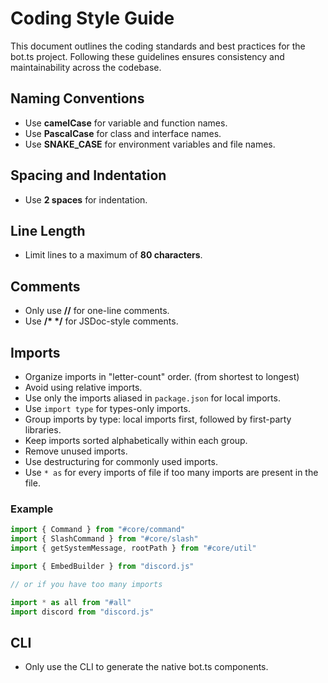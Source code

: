# Coding Style Guide

This document outlines the coding standards and best practices for the bot.ts project. Following these guidelines ensures consistency and maintainability across the codebase.

## Naming Conventions

- Use **camelCase** for variable and function names.
- Use **PascalCase** for class and interface names.
- Use **SNAKE_CASE** for environment variables and file names.

## Spacing and Indentation

- Use **2 spaces** for indentation.

## Line Length

- Limit lines to a maximum of **80 characters**.

## Comments

- Only use **//** for one-line comments.
- Use **/\* \*/** for JSDoc-style comments.

## Imports

- Organize imports in "letter-count" order. (from shortest to longest)
- Avoid using relative imports.
- Use only the imports aliased in `package.json` for local imports.
- Use `import type` for types-only imports.
- Group imports by type: local imports first, followed by first-party libraries.
- Keep imports sorted alphabetically within each group.
- Remove unused imports.
- Use destructuring for commonly used imports.
- Use `* as` for every imports of file if too many imports are present in the file.

### Example

```typescript
import { Command } from "#core/command"
import { SlashCommand } from "#core/slash"
import { getSystemMessage, rootPath } from "#core/util"

import { EmbedBuilder } from "discord.js"

// or if you have too many imports

import * as all from "#all"
import discord from "discord.js"
```

## CLI

- Only use the CLI to generate the native bot.ts components.
